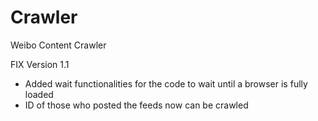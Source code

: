 Crawler
=======

Weibo Content Crawler 

FIX Version 1.1  
- Added wait functionalities for the code to wait until a browser is fully loaded  
- ID of those who posted the feeds now can be crawled